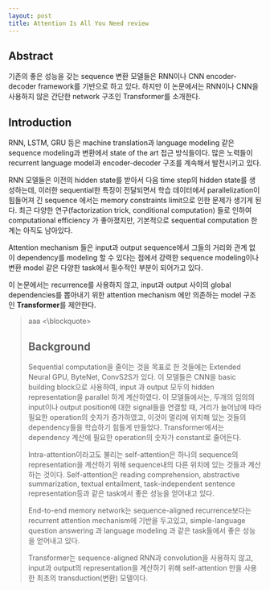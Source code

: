 ```yaml
---
layout: post
title: Attention Is All You Need review
---
```


## Abstract

기존의 좋은 성능을 갖는 sequence 변환 모델들은 RNN이나 CNN encoder-decoder framework를 기반으로 하고 있다. 하지만 이 논문에서는 RNN이나 CNN을 사용하지 않은 간단한 network 구조인 Transformer를 소개한다. 

## Introduction

RNN, LSTM, GRU 등은 machine translation과 language modeling 같은 sequence modeling과 변환에서 state of the art 접근 방식들이다. 많은 노력들이 recurrent language model과 encoder-decoder 구조를 계속해서 발전시키고 있다.

RNN 모델들은 이전의 hidden state를 받아서 다음 time step의 hidden state를 생성하는데, 이러한 sequential한 특징이 전달되면서 학습 데이터에서 parallelization이 힘들어져 긴 sequence 에서는 memory constraints limit으로 인한 문제가 생기게 된다. 최근 다양한 연구(factorization trick, conditional computation) 들로 인하여 computational efficiency 가 좋아졌지만, 기본적으로 sequential computation 한계는 아직도 남아있다.

Attention mechanism 들은 input과 output sequence에서 그들의 거리와 관계 없이 dependency를 modeling 할 수 있다는 점에서 강력한 sequence modeling이나 변환 model 같은 다양한 task에서 필수적인 부분이 되어가고 있다. 

이 논문에서는 recurrence를 사용하지 않고, input과 output 사이의 global dependencies를 뽑아내기 위한 attention mechanism 에만 의존하는 model 구조인 **Transformer**를 제안한다.

<blockquote> aaa <\blockquote>

## Background

Sequential computation을 줄이는 것을 목표로 한 것들에는 Extended Neural GPU, ByteNet, ConvS2S가 있다. 이 모델들은 CNN을 basic building block으로 사용하여, input 과 output 모두의 hidden representation을 parallel 하게 계산하였다. 이 모델들에서는, 두개의 임의의 input이나 output position에 대한 signal들을 연결할 때, 거리가 늘어남에 따라 필요한 operation의 숫자가 증가하였고, 이것이 멀리에 위치해 있는 것들의 dependency들을 학습하기 힘들게 만들었다. Transformer에서는 dependency 계산에 필요한 operation의 숫자가 constant로 줄어든다. 

Intra-attention이라고도 불리는 self-attention은 하나의 sequence의 representation을 계산하기 위해 sequence내의 다른 위치에 있는 것들과 계산하는 것이다. Self-attention은 reading comprehension, abstractive summarization, textual entailment, task-independent sentence representation등과 같은 task에서 좋은 성능을 얻어내고 있다.

End-to-end memory network는 sequence-aligned recurrence보다는 recurrent attention mechanism에 기반을 두고있고, simple-language question answering 과 language modeling 과 같은 task들에서 좋은 성능을 얻어내고 있다.

Transformer는 sequence-aligned RNN과 convolution을 사용하지 않고, input과 output의 representation을 계산하기 위해 self-attention 만을 사용한 최초의 transduction(변환) 모델이다.
